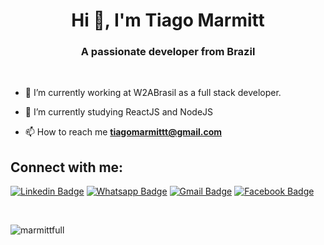 <h1 align="center">Hi 👋, I'm Tiago Marmitt</h1>
<h3 align="center">A passionate developer from Brazil</h3>

<br>

- 🔭 I’m currently working at W2ABrasil as a full stack developer.

- 🌱 I’m currently studying ReactJS and NodeJS

- 📫 How to reach me **tiagomarmittt@gmail.com**

## Connect with me:

[![Linkedin Badge](https://img.shields.io/badge/-LinkedIn-blue?style=flat-square&logo=Linkedin&logoColor=white&link=https://www.linkedin.com/in/tiago-marmitt-762bb61b0/)](https://www.linkedin.com/in/tiago-marmitt-762bb61b0/)
[![Whatsapp Badge](https://img.shields.io/badge/-Whatsapp-25d366?style=flat-square&labelColor=25d366&logo=whatsapp&logoColor=white&link=https://wa.me/5551989298666)](https://wa.me/5551989298666/)
[![Gmail Badge](https://img.shields.io/badge/-Gmail-EA4335?style=flat-square&logo=Gmail&logoColor=white&link=mailto:tiago-marmitt@educar.rs.gov.br)](mailto:tiago-marmitt@educar.rs.gov.br)
[![Facebook Badge](https://img.shields.io/badge/-Facebook-3b5998?style=flat-square&labelColor=3b5998&logo=Facebook&target=new&logoColor=white&link=https://www.facebook.com/Marmitt2003/)](https://www.facebook.com/Marmitt2003/)

<br>
<p><img align="center" src="https://github-readme-stats.vercel.app/api/top-langs?username=marmittfull&show_icons=true&locale=en&layout=compact" alt="marmittfull" /></p>
